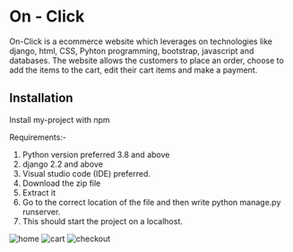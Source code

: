 
# On - Click
On-Click is a ecommerce website which leverages on technologies like django, html, CSS, Pyhton programming,
bootstrap, javascript and databases. The website allows the customers to place an order,
choose to add the items to the cart, edit their cart items and make a payment.
 


## Installation

Install my-project with npm

Requirements:-
1) Python version preferred 3.8 and above
2) django 2.2 and above
3) Visual studio code (IDE) preferred.
4) Download the zip file 
5) Extract it
6) Go to the correct location of the file and then write python manage.py runserver.
7) This should start the project on a localhost.
    


![home](https://user-images.githubusercontent.com/65457905/160314811-8b39760d-d153-4558-9981-f9fc8cfbef1e.PNG)
![cart](https://user-images.githubusercontent.com/65457905/160314791-6afb82f2-aeae-4b0e-8c24-312689f17e94.PNG)
![checkout](https://user-images.githubusercontent.com/65457905/160314799-6358767b-df7d-44ae-b6c6-36ba37033431.PNG)

